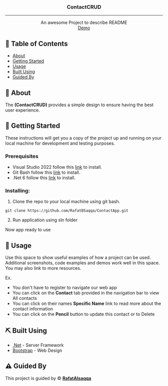 <h3 align="center">ContactCRUD
</h3>

---

<p align="center"> An awesome Project to describe README 
    <br> 
<a href=''>Demo</a>
    <br> 
</p>

## 📝 Table of Contents

- [About](#about)
- [Getting Started](#getting_started)
- [Usage](#usage)
- [Built Using](#built_using)
- [Guided By](#guided_by)

## 🧐 About <a name = "about"></a>


The **(ContactCRUD)** provides a simple design to ensure having the best user experience.

## 🏁 Getting Started <a name = "getting_started"></a>

These instructions will get you a copy of the project up and running on your local machine for development and testing purposes.

### Prerequisites

- Visual Studio 2022 follow this <a href='https://dotnet.microsoft.com/en-us/learn/dotnet/what-is-dotnet'>link</a> to install.
- Git Bash follow this <a href='https://git-scm.com/downloads'>link</a> to install.
- .Net 6 follow this <a href='https://dotnet.microsoft.com/en-us/download/dotnet/6.0'>link</a> to install.

### Installing:

1. Clone the repo to your local machine using git bash.

```
git clone https://github.com/RafatBSaqqa/ContactApp.git
```

2. Run application using sln folder


Now app ready to use

## 🎈 Usage <a name="usage"></a>

Use this space to show useful examples of how a project can be used. Additional screenshots, code examples and demos work well in this space. You may also link to more resources.

Ex.

- You don't have to register to navigate our web app
- You can click on the **Contact** tab provided in the navigation bar to view All contacts
- You can click on their names **Specific Name** link to read more about the contact information
- You can click on the **Pencil** button to update this contact or to Delete 

## ⛏️ Built Using <a name = "built_using"></a>

- [.Net](https://dotnet.microsoft.com/en-us/learn/dotnet/what-is-dotnet) - Server Framework
- [Bootstrap](https://getbootstrap.com/) - Web Design


## ⚠️ Guided By <a name = "guided_by"></a>

This project is guided by ©️ **[RafatAlsaqqa](https://rafat-saqqa.netlify.app/)**

